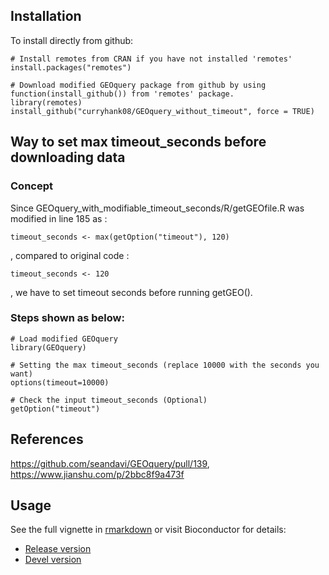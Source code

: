 ## Installation

To install directly from github:

```{r}
# Install remotes from CRAN if you have not installed 'remotes'
install.packages("remotes")

# Download modified GEOquery package from github by using function(install_github()) from 'remotes' package. 
library(remotes)
install_github("curryhank08/GEOquery_without_timeout", force = TRUE)
```
## Way to set max timeout_seconds before downloading data
### Concept
Since GEOquery_with_modifiable_timeout_seconds/R/getGEOfile.R was modified in line 185 as :
```{r}
timeout_seconds <- max(getOption("timeout"), 120)
```
, compared to original code :
```{r}
timeout_seconds <- 120
```
, we have to set timeout seconds before running getGEO().
### Steps shown as below:
```{r}
# Load modified GEOquery
library(GEOquery)

# Setting the max timeout_seconds (replace 10000 with the seconds you want)
options(timeout=10000)

# Check the input timeout_seconds (Optional)
getOption("timeout")
```
## References
https://github.com/seandavi/GEOquery/pull/139,
https://www.jianshu.com/p/2bbc8f9a473f

## Usage

See the full vignette in [rmarkdown](https://github.com/seandavi/GEOquery/blob/master/vignettes/GEOquery.Rmd) or visit Bioconductor for details:

- [Release version](http://www.bioconductor.org/packages/release/bioc/html/GEOquery.html)
- [Devel version](http://www.bioconductor.org/packages/devel/bioc/html/GEOquery.html)
